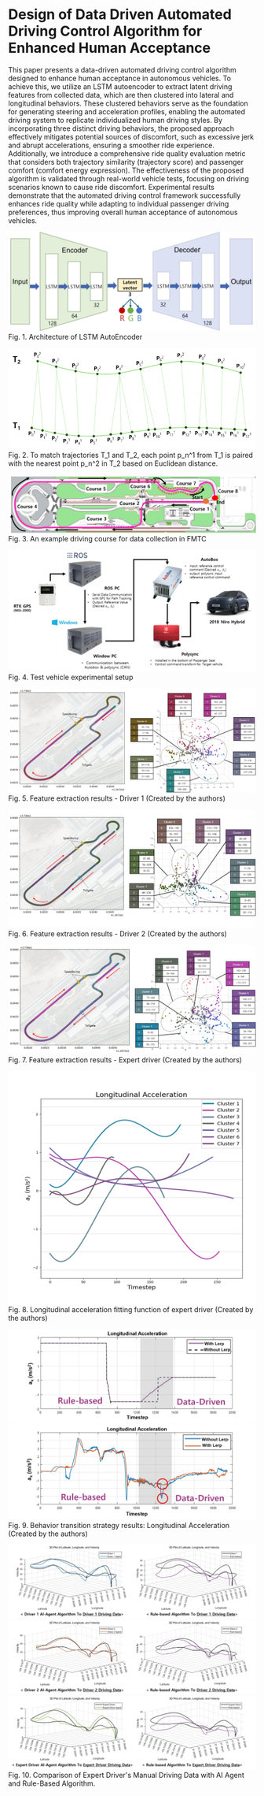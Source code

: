 # Design of Data Driven Automated Driving Control Algorithm for Enhanced Human Acceptance

This paper presents a data-driven automated driving control algorithm designed to enhance human acceptance in autonomous vehicles. To achieve this, we utilize an LSTM autoencoder to extract latent driving features from collected data, which are then clustered into lateral and longitudinal behaviors. These clustered behaviors serve as the foundation for generating steering and acceleration profiles, enabling the automated driving system to replicate individualized human driving styles. By incorporating three distinct driving behaviors, the proposed approach effectively mitigates potential sources of discomfort, such as excessive jerk and abrupt accelerations, ensuring a smoother ride experience. Additionally, we introduce a comprehensive ride quality evaluation metric that considers both trajectory similarity (trajectory score) and passenger comfort (comfort energy expression). The effectiveness of the proposed algorithm is validated through real-world vehicle tests, focusing on driving scenarios known to cause ride discomfort. Experimental results demonstrate that the automated driving control framework successfully enhances ride quality while adapting to individual passenger driving preferences, thus improving overall human acceptance of autonomous vehicles.

![Figure 1](Figures/fig.%201.png)
Fig. 1. Architecture of LSTM AutoEncoder

![Figure 2](Figures/Fig.%2022.png)
Fig. 2. To match trajectories T_1 and T_2, each point p_n^1 from T_1 is paired with the nearest point p_n^2 in T_2 based on Euclidean distance.

![Figure 3](Figures/Fig.%202.png)
Fig. 3. An example driving course for data collection in FMTC

![Figure 4](Figures/Fig.%2044.png)
Fig. 4. Test vehicle experimental setup

![Figure 5](Figures/Fig.%203.png)
Fig. 5. Feature extraction results - Driver 1 (Created by the authors)

![Figure 6](Figures/Fig.%204.png)
Fig. 6. Feature extraction results - Driver 2 (Created by the authors)

![Figure 7](Figures/Fig.%205.png)
Fig. 7. Feature extraction results - Expert driver (Created by the authors)

![Figure 8](Figures/Fig.%206.png)
Fig. 8. Longitudinal acceleration fitting function of expert driver (Created by the authors)

![Figure 9a](Figures/Fig.%207(a).png)
![Figure 9b](Figures/Fig.%207(b).png)
Fig. 9. Behavior transition strategy results: Longitudinal Acceleration (Created by the authors)

![Figure 10a](Figures/Fig.%208(a).png)
![Figure 10b](Figures/Fig.%208(b).png)
![Figure 10c](Figures/Fig.%208(c).png)
Fig. 10.  Comparison of Expert Driver's Manual Driving Data with AI Agent and Rule-Based Algorithm.
